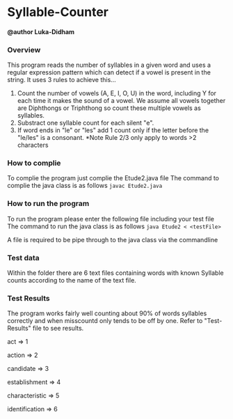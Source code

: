 # Syllable-Counter
#### @author Luka-Didham

### Overview
This program reads the number of syllables in a given word and uses a regular expression pattern which can detect if a vowel is present in the string.
It uses 3 rules to achieve this...

1. Count the number of vowels (A, E, I, O, U) in the word, including Y for each time it makes the sound of a vowel. We assume all vowels together are Diphthongs or Triphthong so count these multiple vowels as syllables.
2. Substract one syllable count for each silent "e".
3. If word ends in "le" or "les" add 1 count only if the letter before the "le/les" is a consonant.
*Note Rule 2/3 only apply to words >2 characters


### How to complie
To complie the program just complie the Etude2.java file
The command to complie the java class is as follows
```javac Etude2.java```

### How to run the program
To run the program please enter the following file including your test file
The command to run the java class is as follows
```java Etude2 < <testFile>```

A file is required to be pipe through to the java class via the commandline

### Test data
Within the folder there are 6 text files containing words with known Syllable counts according to the name of the text file.

### Test Results
The program works fairly well counting about 90% of words syllables correctly and when misscountd only tends to be off by one.
Refer to "Test-Results" file to see results.

act => 1

action => 2

candidate => 3

establishment => 4

characteristic => 5

identification => 6
